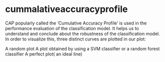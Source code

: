 # cummalativeaccuracyprofile

CAP popularly called the ‘Cumulative Accuracy Profile’ is used in the performance evaluation of the classification model. It helps us to understand and conclude about the robustness of the classification model. In order to visualize this, three distinct curves are plotted in our plot: 

A random plot
A plot obtained by using a SVM classifier or a random forest classifier
A perfect plot( an ideal line)
